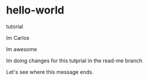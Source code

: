 # hello-world
tutorial 
<p> Im Carlos </p>
<p>Im awesome </p>
<p>Im doing changes for this tutprial in the read-me branch </p>
<p>Let's see where this message ends. </p>
